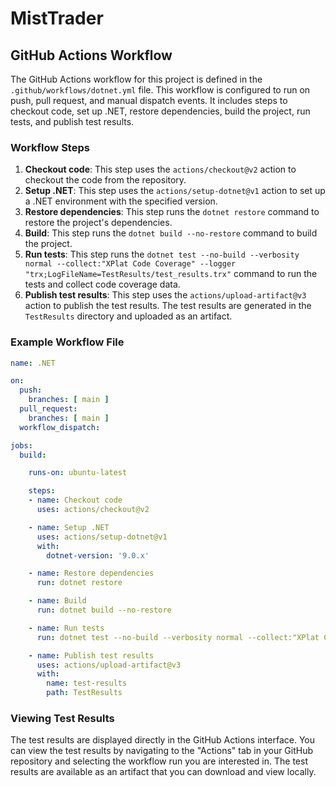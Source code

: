 # MistTrader

## GitHub Actions Workflow

The GitHub Actions workflow for this project is defined in the `.github/workflows/dotnet.yml` file. This workflow is configured to run on push, pull request, and manual dispatch events. It includes steps to checkout code, set up .NET, restore dependencies, build the project, run tests, and publish test results.

### Workflow Steps

1. **Checkout code**: This step uses the `actions/checkout@v2` action to checkout the code from the repository.
2. **Setup .NET**: This step uses the `actions/setup-dotnet@v1` action to set up a .NET environment with the specified version.
3. **Restore dependencies**: This step runs the `dotnet restore` command to restore the project's dependencies.
4. **Build**: This step runs the `dotnet build --no-restore` command to build the project.
5. **Run tests**: This step runs the `dotnet test --no-build --verbosity normal --collect:"XPlat Code Coverage" --logger "trx;LogFileName=TestResults/test_results.trx"` command to run the tests and collect code coverage data.
6. **Publish test results**: This step uses the `actions/upload-artifact@v3` action to publish the test results. The test results are generated in the `TestResults` directory and uploaded as an artifact.

### Example Workflow File

```yaml
name: .NET

on:
  push:
    branches: [ main ]
  pull_request:
    branches: [ main ]
  workflow_dispatch:

jobs:
  build:

    runs-on: ubuntu-latest

    steps:
    - name: Checkout code
      uses: actions/checkout@v2

    - name: Setup .NET
      uses: actions/setup-dotnet@v1
      with:
        dotnet-version: '9.0.x'

    - name: Restore dependencies
      run: dotnet restore

    - name: Build
      run: dotnet build --no-restore

    - name: Run tests
      run: dotnet test --no-build --verbosity normal --collect:"XPlat Code Coverage" --logger "trx;LogFileName=TestResults/test_results.trx"

    - name: Publish test results
      uses: actions/upload-artifact@v3
      with:
        name: test-results
        path: TestResults
```

### Viewing Test Results

The test results are displayed directly in the GitHub Actions interface. You can view the test results by navigating to the "Actions" tab in your GitHub repository and selecting the workflow run you are interested in. The test results are available as an artifact that you can download and view locally.
